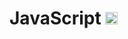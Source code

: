 # JavaScript  <img src="https://upload.wikimedia.org/wikipedia/commons/6/6a/JavaScript-logo.png" alt="Texto alternativo" style="width:20px;height:20px;">